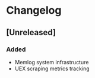 # Changelog

## [Unreleased]
### Added
- Memlog system infrastructure
- UEX scraping metrics tracking
